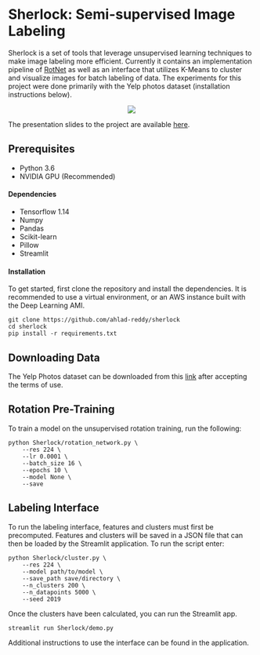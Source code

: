 # Sherlock: Semi-supervised Image Labeling
Sherlock is a set of tools that leverage unsupervised learning techniques to make image labeling more efficient. Currently it contains an implementation pipeline of [RotNet](https://arxiv.org/pdf/1803.07728.pdf) as well as an interface that utilizes K-Means to cluster and visualize images for batch labeling of data. The experiments for this project were done primarily with the Yelp photos dataset (installation instructions below).

<p align="center">
  <img src="sherlock_demo.gif">
</p>

The presentation slides to the project are available [here](bit.ly/sherlock-ml).

## Prerequisites

- Python 3.6
- NVIDIA GPU (Recommended)

#### Dependencies

- Tensorflow 1.14
- Numpy
- Pandas
- Scikit-learn
- Pillow
- Streamlit

#### Installation
To get started, first clone the repository and install the dependencies. It is recommended to use a virtual environment, or an AWS instance built with the Deep Learning AMI.
```shell
git clone https://github.com/ahlad-reddy/sherlock
cd sherlock
pip install -r requirements.txt
```

## Downloading Data

The Yelp Photos dataset can be downloaded from this [link](https://www.yelp.com/dataset/download) after accepting the terms of use. 

## Rotation Pre-Training
To train a model on the unsupervised rotation training, run the following:

```shell
python Sherlock/rotation_network.py \
	--res 224 \
	--lr 0.0001 \
	--batch_size 16 \
	--epochs 10 \
	--model None \
	--save
```

## Labeling Interface
To run the labeling interface, features and clusters must first be precomputed. Features and clusters will be saved in a JSON file that can then be loaded by the Streamlit application. To run the script enter:

```shell
python Sherlock/cluster.py \
	--res 224 \
	--model path/to/model \
	--save_path save/directory \
	--n_clusters 200 \
	--n_datapoints 5000 \
	--seed 2019
```

Once the clusters have been calculated, you can run the Streamlit app.

```shell
streamlit run Sherlock/demo.py
```

Additional instructions to use the interface can be found in the application.
